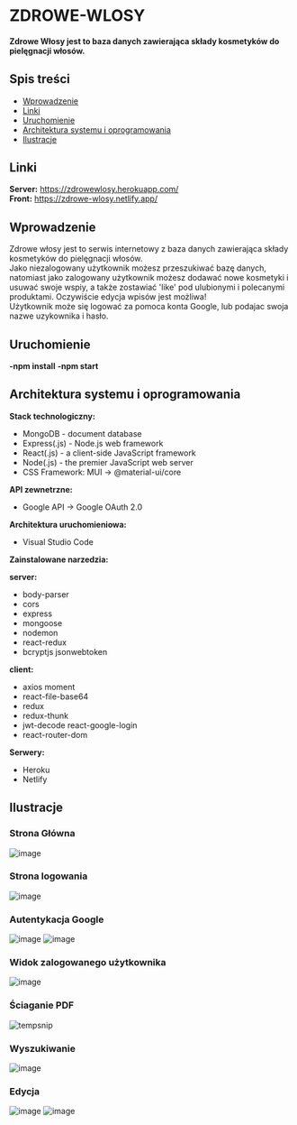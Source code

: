 # ZDROWE-WLOSY
#### Zdrowe Włosy jest to baza danych zawierająca składy kosmetyków do pielęgnacji włosów. 

## Spis treści 
* [Wprowadzenie](#wprowadzenie)
* [Linki](#linki)
* [Uruchomienie](#uruchomienie)
* [Architektura systemu i oprogramowania](#architektura-systemu-i-oprogramowania)
* [Ilustracje](#ilustracje)


## Linki 

<b>Server:</b> https://zdrowewlosy.herokuapp.com/ 
<br/>
<b>Front:</b> https://zdrowe-wlosy.netlify.app/

## Wprowadzenie 
 
Zdrowe włosy jest to serwis internetowy z baza danych zawierająca składy kosmetyków do pielęgnacji włosów.<br/>
Jako niezalogowany użytkownik możesz przeszukiwać bazę danych, natomiast jako zalogowany użytkownik 
możesz dodawać nowe kosmetyki i usuwać swoje wspiy, a także zostawiać 'like' pod ulubionymi i polecanymi produktami. Oczywiście edycja wpisów jest możliwa! <br/>
Użytkownik może się logować za pomoca konta Google, lub podajac swoja nazwe uzykownika i hasło.<br/>


## Uruchomienie

<b>-npm install</b>
<b>-npm start</b>

## Architektura systemu i oprogramowania 

**Stack technologiczny:**
* MongoDB - document database
* Express(.js) - Node.js web framework
* React(.js) - a client-side JavaScript framework
* Node(.js) - the premier JavaScript web server
* CSS Framework: MUI -> @material-ui/core

**API zewnetrzne:**
* Google API -> Google OAuth 2.0 

**Architektura uruchomieniowa:**
* Visual Studio Code

**Zainstalowane narzedzia:**

<b>server:</b>
* body-parser 
* cors 
* express 
* mongoose 
* nodemon
* react-redux
* bcryptjs jsonwebtoken

<b>client:</b>
* axios moment 
* react-file-base64
* redux 
* redux-thunk
* jwt-decode react-google-login
* react-router-dom

**Serwery:**
* Heroku
* Netlify

## Ilustracje
### Strona Główna
![image](https://user-images.githubusercontent.com/35393983/152700417-07da38cf-3658-488a-a8a1-3fce29efcbd9.png)
### Strona logowania
![image](https://user-images.githubusercontent.com/72083113/152701000-e0ec24f3-ef1b-4e4a-a6c7-98175e84b5bc.png)
### Autentykacja Google
![image](https://user-images.githubusercontent.com/35393983/152699636-3c4d675e-594e-4f74-84af-f64a3232ad32.png)
![image](https://user-images.githubusercontent.com/35393983/152699645-a0247604-30e9-4074-8689-38aa7b5a6a64.png)
### Widok zalogowanego użytkownika
![image](https://user-images.githubusercontent.com/35393983/152700457-db4db966-1f4b-4dcf-b0df-f382cebbd8e0.png)
### Ściaganie PDF
![tempsnip](https://user-images.githubusercontent.com/35393983/152700661-d9e5fd6a-d858-4d16-862e-59eaaea79598.png)
### Wyszukiwanie
![image](https://user-images.githubusercontent.com/35393983/152699236-50de1dd9-b4f1-4f46-b3cf-463a762c1177.png)
### Edycja
![image](https://user-images.githubusercontent.com/35393983/152700359-b5266308-00cc-41e0-adf4-a840dcb94cf8.png)
![image](https://user-images.githubusercontent.com/35393983/152700349-3fe8d960-9dc4-4c78-a796-140d0c8763f5.png)
